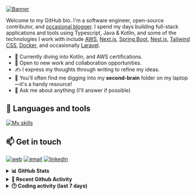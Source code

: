 [![Banner](https://raw.githubusercontent.com/wilfriedago/wilfriedago/main/assets/1.png)][website]

Welcome to my GitHub bio. I'm a software engineer, open-source contributor, and [occasional blogger][blog]. I spend my days building full-stack applications and tools using Typescript, Java & Kotlin, and some of the technologies I work with include [AWS](https://aws.amazon.com/fr/), [Next.js](https://nextjs.org/), [Spring Boot](https://spring.io/projects/spring-boot), [Nest.js](https://nestjs.com/), [Tailwind CSS](https://github.com/tailwindlabs/tailwindcss), [Docker](https://www.docker.com/), and occasionally [Laravel](https://laravel.com/).

- 🔭 Currently diving into Kotlin, and AWS certifications.
- 👯 Open to new work and collaboration opportunities.
- ✍️ I express my thoughts through writing to refine my ideas.
- 🧠 You'll often find me digging into my **second-brain** folder on my laptop—it's a handy resource!
- 💬 Ask me about anything (I'll answer if possible)

## 🎨 Languages and tools

[![My skills](https://skillicons.dev/icons?i=typescript,js,nodejs,nest,java,kotlin,spring,python,fastapi,django,aws,docker,vscode,idea,tailwind&perline=15)](https://wilfriedago.dev/about#skills)

## 📫 Get in touch
[![web](https://img.shields.io/badge/WEBSITE-12100E?logo=google-earth&color=282A36)][website]
[![email](https://img.shields.io/badge/MAIL-12100E?logo=mailgun&color=282A36)][mail]
[![linkedin](https://img.shields.io/badge/LINKEDIN-12100E?logo=linkedin&color=282A36)][linkedin]


<details>
  <summary><b>📊 GitHub Stats</b></summary>
	<br/>
	<p align="left">
		<img width="49.5%" src="https://github-readme-stats.vercel.app/api?username=wilfriedago&show_icons=true&count_private=true&title_color=10b981&icon_color=10b981&theme=react&hide_border=true&rank_icon=github" />
		<img width="49.5%" src="https://streak-stats.demolab.com/?user=wilfriedago&hide_border=true&theme=react&ring=10b981&fire=fff&currStreakNum=fff&sideLabels=10b981&currStreakLabel=10b981&sideNums=fff" />
	</p>
</details>

<details>
  <summary><b>📅 Recent Github Activity</b></summary>
	<br>

<!--RECENT_ACTIVITY:last_update-->
Last Updated: Saturday, January 4th, 2025, 4:16:33 AM
<!--RECENT_ACTIVITY:last_update_end-->

<!--RECENT_ACTIVITY:start-->
1. ⭐ Starred [f/awesome-chatgpt-prompts](https://github.com/f/awesome-chatgpt-prompts)<br>
2. ⭐ Starred [Hannibal046/Awesome-LLM](https://github.com/Hannibal046/Awesome-LLM)<br>
3. 🔱 Forked [wilfriedago/android-money-manager-ex](https://github.com/wilfriedago/android-money-manager-ex) from [moneymanagerex/android-money-manager-ex](https://github.com/moneymanagerex/android-money-manager-ex)<br>
4. ⭐ Starred [moneymanagerex/android-money-manager-ex](https://github.com/moneymanagerex/android-money-manager-ex)<br>
5. 🔱 Forked [wilfriedago/moneymanagerex](https://github.com/wilfriedago/moneymanagerex) from [moneymanagerex/moneymanagerex](https://github.com/moneymanagerex/moneymanagerex)<br>
<!--RECENT_ACTIVITY:end-->
</details>

<details>
  <summary><b>🕐 Coding activity (last 7 days)</b></summary>
	<br>

<!--START_SECTION:waka-->

```python
Total Time: 30 hrs 15 mins

Java             6 hrs 25 mins   ████▓░░░░░░░░░░░░░░░░░░░░   18.99 %
TypeScript       5 hrs 22 mins   ████░░░░░░░░░░░░░░░░░░░░░   15.89 %
HTTP Request     3 hrs 42 mins   ██▓░░░░░░░░░░░░░░░░░░░░░░   10.96 %
Other            3 hrs 32 mins   ██▓░░░░░░░░░░░░░░░░░░░░░░   10.48 %
```

<!--END_SECTION:waka-->
</details>

[website]: https://wilfriedago.dev
[linkedin]: https://linkedin.com/in/wilfriedago
[blog]: https://wilfriedago.dev/blog
[mail]: mailto:me@wilfriedago.dev
